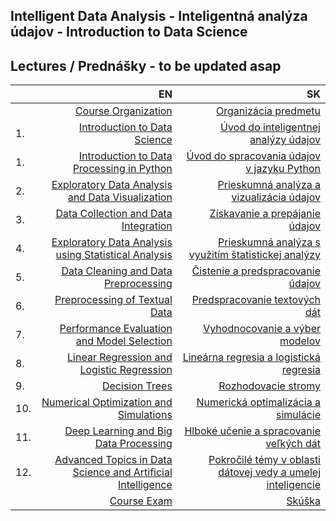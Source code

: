 ## Intelligent Data Analysis - Inteligentná analýza údajov - Introduction to Data Science 
## Lectures / Prednášky - to be updated asap

|         | EN                                                          | SK                                                          |
| :-------| ----------------------------------------------------------: | ----------------------------------------------------------: |
|         | [Course Organization](https://docs.google.com/presentation/d/11D6YjQac9Pl9Z7vu-snNGrgbjRvZehmLkZ8HzDHjA7E/present?usp=sharing)              | [Organizácia predmetu](https://docs.google.com/presentation/d/11D6YjQac9Pl9Z7vu-snNGrgbjRvZehmLkZ8HzDHjA7E/present?usp=sharing)             |
| 1.      | [Introduction to Data Science](https://docs.google.com/presentation/d/1T2GepEesG50V511BPxIjceNvMau3F53ExSBZGcJ1eAY/present?usp=sharing)     | [Úvod do inteligentnej analýzy údajov](https://docs.google.com/presentation/d/1T2GepEesG50V511BPxIjceNvMau3F53ExSBZGcJ1eAY/present?usp=sharing)       |
| 1.      | [Introduction to Data Processing in Python](https://docs.google.com/presentation/d/1aLlG-6wO3CPJuaYQkjo0pLRVfQ-fsaUgVluKTOWfGcU/present?usp=sharing) | [Úvod do spracovania údajov v jazyku Python](https://docs.google.com/presentation/d/1aLlG-6wO3CPJuaYQkjo0pLRVfQ-fsaUgVluKTOWfGcU/present?usp=sharing) |
| 2.      | [Exploratory Data Analysis and Data Visualization](https://docs.google.com/presentation/d/1VtKV2kXqSEPpeDfEnnbwU7zFp_T2W9zokLc1fr969AY/present?usp=sharing)            | [Prieskumná analýza a vizualizácia údajov](https://docs.google.com/presentation/d/1VtKV2kXqSEPpeDfEnnbwU7zFp_T2W9zokLc1fr969AY/present?usp=sharing)                    |
| 3.      | [Data Collection and Data Integration](https://docs.google.com/presentation/d/1FwGVP1_hTKPo2PDFQYtErUDQi0gpOT2CTFX9rydI57g/present?usp=sharing)                        | [Získavanie a prepájanie údajov](https://docs.google.com/presentation/d/1FwGVP1_hTKPo2PDFQYtErUDQi0gpOT2CTFX9rydI57g/present?usp=sharing)                              |
| 4.      | [Exploratory Data Analysis using Statistical Analysis](https://docs.google.com/presentation/d/1rXTwL2fAmW6hI9Fv7gSjOgUQvmO13lLlCpuFmX0UDAs/present?usp=sharing)        | [Prieskumná analýza s využitím štatistickej analýzy](https://docs.google.com/presentation/d/1rXTwL2fAmW6hI9Fv7gSjOgUQvmO13lLlCpuFmX0UDAs/present?usp=sharing)          |
| 5.      | [Data Cleaning and Data Preprocessing](https://docs.google.com/presentation/d/1b9E5nXlcYU3bDmJjkVoMmo345vfDiVK-nOpFlESiJiA/present?usp=sharing)                        | [Čistenie a predspracovanie údajov](https://docs.google.com/presentation/d/1b9E5nXlcYU3bDmJjkVoMmo345vfDiVK-nOpFlESiJiA/present?usp=sharing)                           |
| 6.      | [Preprocessing of Textual Data](https://docs.google.com)                               | [Predspracovanie textových dát](https://docs.google.com)                               |
| 7.      | [Performance Evaluation and Model Selection](https://docs.google.com)                  | [Vyhodnocovanie a výber modelov](https://docs.google.com)                              |
| 8.      | [Linear Regression and Logistic Regression](https://docs.google.com)                   | [Lineárna regresia a logistická regresia](https://docs.google.com)                              |
| 9.      | [Decision Trees](https://docs.google.com)                                              | [Rozhodovacie stromy](https://docs.google.com)                                         |
| 10.     | [Numerical Optimization and Simulations](https://docs.google.com)                      | [Numerická optimalizácia a simulácie](https://docs.google.com)                          |
| 11.     | [Deep Learning and Big Data Processing](https://docs.google.com) | [Hlboké učenie a spracovanie veľkých dát](https://docs.google.com)  
| 12.     | [Advanced Topics in Data Science and Artificial Intelligence](https://docs.google.com/presentation/d/1rAUZ_t3Obkag-C24i5_PLTltjiAyG1zSdLpAfcCmhOc/present?usp=sharing) | [Pokročilé témy v oblasti dátovej vedy a umelej inteligencie](https://docs.google.com/presentation/d/1rAUZ_t3Obkag-C24i5_PLTltjiAyG1zSdLpAfcCmhOc/present?usp=sharing) |
|         | [Course Exam](https://docs.google.com/presentation/d/1xiA0Zbf0yjclzLK3JaZlY12xiJw14droYZ00y1KLgzY/present?usp=sharing)               | [Skúška](https://docs.google.com/presentation/d/1xiA0Zbf0yjclzLK3JaZlY12xiJw14droYZ00y1KLgzY/present?usp=sharing)             |
